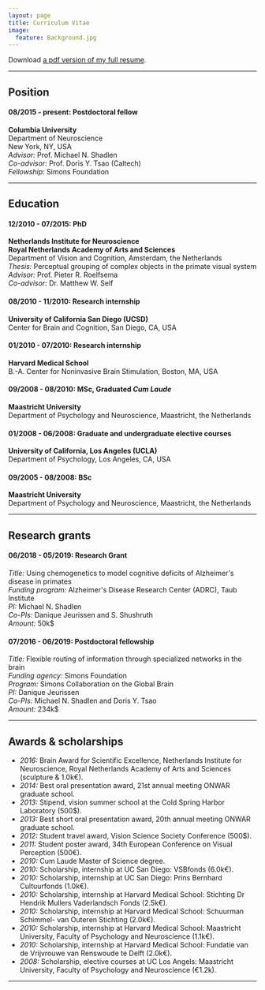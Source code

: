 ```yaml
---
layout: page
title: Curriculum Vitae
image:
  feature: Background.jpg
---
```


<i class="fa fa-file-pdf-o"></i> Download [a pdf version of my full resume](cvpdf/resume.pdf).

---

## Position

#### 08/2015 - present: Postdoctoral fellow
**Columbia University**<br/>
Department of Neuroscience<br/>
New York, NY, USA<br/>
_Advisor:_ Prof. Michael N. Shadlen<br/>
_Co-advisor:_ Prof. Doris Y. Tsao (Caltech)<br/>
_Fellowship:_ Simons Foundation<br/>


---

## Education

#### 12/2010 - 07/2015: PhD
**Netherlands Institute for Neuroscience**<br/>
**Royal Netherlands Academy of Arts and Sciences**<br/>
Department of Vision and Cognition, Amsterdam, the Netherlands<br/>
_Thesis:_ Perceptual grouping of complex objects in the primate visual system<br/>
_Advisor:_ Prof. Pieter R. Roelfsema<br/>
_Co-advisor:_ Dr. Matthew W. Self<br/>

#### 08/2010 - 11/2010: Research internship
**University of California San Diego (UCSD)**<br/>
Center for Brain and Cognition, San Diego, CA, USA<br/>


#### 01/2010 - 07/2010: Research internship
**Harvard Medical School**<br/>
B.-A. Center for Noninvasive Brain Stimulation, Boston, MA, USA<br/>

#### 09/2008 - 08/2010: MSc, Graduated _Cum Laude_
**Maastricht University**<br/>
Department of Psychology and Neuroscience, Maastricht, the Netherlands<br/>

#### 01/2008 - 06/2008: Graduate and undergraduate elective courses
**University of California, Los Angeles (UCLA)**<br/>
Department of Psychology, Los Angeles, CA, USA<br/>

#### 09/2005 - 08/2008: BSc
**Maastricht University**<br/>
Department of Psychology and Neuroscience, Maastricht, the Netherlands<br/>


---

## Research grants

#### 06/2018 -	05/2019: Research Grant
_Title:_ Using chemogenetics to model cognitive deficits of Alzheimer's disease in primates<br/>
_Funding program:_ Alzheimer's Disease Research Center (ADRC), Taub Institute<br/>
_PI:_ Michael N. Shadlen<br/>
_Co-PIs:_  Danique Jeurissen and S. Shushruth<br/>
_Amount:_ 50k$<br/>

#### 07/2016 -	06/2019: Postdoctoral fellowship
_Title:_ Flexible routing of information through specialized networks in the brain<br/>
_Funding agency:_ Simons Foundation<br/>
_Program:_ Simons Collaboration on the Global Brain<br/>
_PI:_ Danique Jeurissen<br/>
_Co-PIs:_ Michael N. Shadlen and Doris Y. Tsao<br/>
_Amount:_ 234k$<br/>


---

## Awards & scholarships

* _2016:_ Brain Award for Scientific Excellence, Netherlands Institute for Neuroscience, Royal Netherlands Academy of Arts and Sciences (sculpture & 1.0k€).<br/>
* _2014:_ Best oral presentation award, 21st annual meeting ONWAR graduate school.<br/>
* _2013:_ Stipend, vision summer school at the Cold Spring Harbor Laboratory (500$).<br/>
* _2013:_ Best short oral presentation award, 20th annual meeting ONWAR graduate school.<br/>
* _2012:_ Student travel award, Vision Science Society Conference (500$).<br/>
* _2011:_ Student poster award, 34th European Conference on Visual Perception (500€).<br/>
* _2010:_ Cum Laude Master of Science degree.<br/>
* _2010:_ Scholarship, internship at UC San Diego: VSBfonds (6.0k€).<br/>
* _2010:_ Scholarship, internship at UC San Diego: Prins Bernhard Cultuurfonds (1.0k€).<br/>
* _2010:_ Scholarship, internship at Harvard Medical School: Stichting Dr Hendrik Mullers Vaderlandsch Fonds (2.5k€).<br/>
* _2010:_ Scholarship, internship at Harvard Medical School: Schuurman Schimmel- van Outeren Stichting (2.0k€).<br/>
* _2010:_ Scholarship, internship at Harvard Medical School: Maastricht University, Faculty of Psychology and Neuroscience (1.1k€).<br/>
* _2010:_ Scholarship, internship at Harvard Medical School: Fundatie van de Vrijvrouwe van Renswoude te Delft (2.0k€).<br/>
* _2008:_ Scholarship, elective courses at UC Los Angels: Maastricht University, Faculty of Psychology and Neuroscience (€1.2k).<br/>


---
